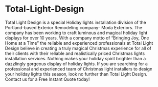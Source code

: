# Total-Light-Design
Total Light Design is a special Holiday lights installation division of the Portland-based Exterior Remodeling company- Moda Exteriors. The company has been working to craft luminous and magical holiday light displays for over 10 years. With a company motto of “Bringing Joy, One Home at a Time” the reliable and experienced professionals at Total Light Design believe in creating a truly magical Christmas experience for all of their clients with their reliable and realistically priced Christmas lights installation services.  Nothing makes your holiday spirit brighter than a dazzlingly gorgeous display of holiday lights. If you are searching for a professional and experienced team of Christmas light installers to design your holiday lights this season, look no further than Total Light Design. Contact us for a Free Instant Quote today!
